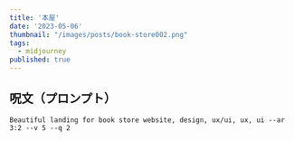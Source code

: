 ```yaml
---
title: '本屋'
date: '2023-05-06'
thumbnail: "/images/posts/book-store002.png"
tags:
  - midjourney
published: true
---
```


## 呪文（プロンプト）
```
Beautiful landing for book store website, design, ux/ui, ux, ui --ar 3:2 --v 5 --q 2
```